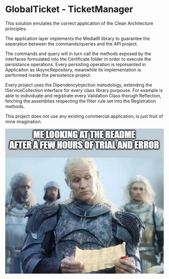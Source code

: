 # GlobalTicket - TicketManager

This solution emulates the correct application of the Clean Architecture principles.
 
The application layer implements the MediatR library to guarantee the seperation between the commands/queries and the API project. 

The commands and query will in turn call the methods exposed by the interfaces formulated into the Certificate folder in order to execute the persistance operations.
Every persisting operation is represented in Applicaiton as IAsyncRepository, meanwhile its implementation is performed inside the persistence project. 

Every project uses the DipendencyInjection metodology, extending the IServiceCollection interface for every class library purpouse.
For example is able to individuate and registrate every Validation Class thorugh Reflection, fetching the assemblies respecting the filter rule set into the Registration methods.

This project does not use any existing commercial application, is just fruit of mine imagination. 

![Image](./DamonReadMe.jpeg)
